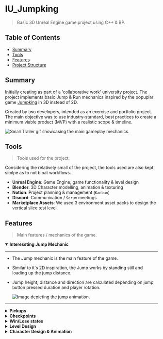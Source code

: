 # IU_Jumpking

> Basic 3D Unreal Engine game project using C++ & BP.

## Table of Contents
- [Summary](#summary)
- [Tools](#tools)
- [Features](#features)
- [Project Structure](#project-structure)

## Summary

Initially creating as part of a 'collaborative work' university project.
The project implements basic Jump & Run mechanics inspired by the popuplar game [Jumpking](https://store.steampowered.com/app/1061090/Jump_King/) in 3D instead of 2D.

Created by two developers, intended as an exercise and portfolio project. The main objective was to use industry-standard, best practices to create a minimum viable product (MVP) with a realistic scope & timeline.

![Small Trailer gif showcasing the main gameplay mechanics.](Docs/img/sunflower_mvp_gameplay.gif)

## Tools

> Tools used for the project.

Considering the relatively small of the project, the tools used are also kept simlpe as to not bloat workflows.

- **Unreal Engine**: Game Engine, game functionality & level design
- **Blender**: 3D Character modelling, animation & texturing
- **Notion**: Project planning & management (`Kanban`)
- **Discord**: Communication / `Scrum` meetings
- **Marketplace Assets**: We used 3 environment asset packs to design the vertical slice test level.

## Features

> Main features / mechanics of the game.

<details open>
<summary><strong>Interessting Jump Mechanic</strong></summary>

---

- The Jump mechanic is the main feature of the game.
- Similar to it's 2D inspiration, the Jump works by standing still and loading up the jump distance.
- Jump height, distance and direction are calculated depending on jump button pressed duration and player rotation. 

  ![Image depicting the jump animation.](Docs/img/PresentationScreenshot_5.png)

---

</details>

<details>
<summary><strong>Pickups</strong></summary>

---

- Pickups can be found anywhere in the level.
- Pickups are a simple base class which can be derived from easily. 
- As of now there are 3 different pickup types: Coins, Health, Keys.

  ![Image depicting a Coin pickups.](Docs/img/PresentationScreenshot_4.png)

---

</details>

<details>
<summary><strong>Checkpoints</strong></summary>

---

- Checkpoints are activated by colliding with them. 
- They will be set the respawn point of the player.
- Unless the player runs out of `Lives` they will respawn there.
- Checkpoints will play an animation & spawn VFX on activation.

  ![Image depicting a level checkpoint.](Docs/img/PresentationScreenshot_3.png)

---

</details>

<details>
<summary><strong>Win/Lose states</strong></summary>

---

-  **Win Condition**: Reach the the `Goal`.
  - In the vertical slice level (see below), there is a goal object at the top of the hill.
  - Colliding with said object will result in the player's victory.
- **Lose Condition**: Lose all your `Lives`.
  - The player has 3 `Lives`.
  - `Lives` can be lost by colliding with any `Obstacle` placed in the level.
  - They may also be recovered by collecting a Health `Pickup`.


  ![](Docs/img/PresentationScreenshot_1.png)

---

</details>

<details>
<summary><strong>Level Design</strong></summary>

---

- The Level design was planned using [Greyboxing](https://dev.epicgames.com/documentation/en-us/fortnite/greyboxing-in-unreal-editor-for-fortnite).
- Then realized using 3 Assets packs for the sky/water & environment.
- The main character and all obstacles, such as spikes, hammers, fireballs, etc. we're self-created.
  - Most of these are not in the vertical slice level yet as they were created at a later point.
  ![](Docs/img/PresentationScreenshot_6.png)

---

</details>

<details>
<summary><strong>Character Design & Animation</strong></summary>

---

- Neither developer is an artist, thus the design & animations of the character were kept simple enough to be realizable for a programmer.
- Should still be slightly better than 'programmer art'! *(hopefully)*
  
  ![](Docs/img/PresentationScreenshot_7.png)

---

</details>


